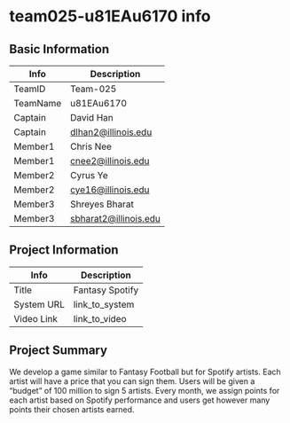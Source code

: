 # team025-u81EAu6170 info

## Basic Information

|   Info      |        Description     |
| ----------- | ---------------------- |
| TeamID      |        Team-025        |
| TeamName    |       u81EAu6170       |
| Captain     |        David Han       |
| Captain     |  dlhan2@illinois.edu   |
| Member1     |        Chris Nee       |
| Member1     |   cnee2@illinois.edu   |
| Member2     |        Cyrus Ye        |
| Member2     |   cye16@illinois.edu   |
| Member3     |       Shreyes Bharat   |
| Member3     |  sbharat2@illinois.edu |

## Project Information

|   Info      |        Description     |
| ----------- | ---------------------- |
|  Title      |     Fantasy Spotify    |
| System URL  |      link_to_system    |
| Video Link  |      link_to_video     |

## Project Summary

We develop a game similar to Fantasy Football but for Spotify artists. Each artist will have a price that you can sign them. Users will be given a “budget” of 100 million to sign 5 artists. Every month, we assign points for each artist based on Spotify performance and users get however many points their chosen artists earned. 
